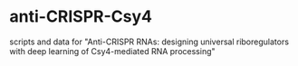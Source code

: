# anti-CRISPR-Csy4
scripts and data for "Anti-CRISPR RNAs: designing universal riboregulators with deep learning of Csy4-mediated RNA processing"

